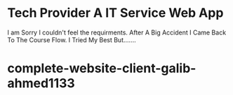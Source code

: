 # Tech Provider A IT Service Web App
I am Sorry I couldn't feel the requirments. After A Big Accident I Came Back To The Course Flow. I Tried My Best But.......



# complete-website-client-galib-ahmed1133
